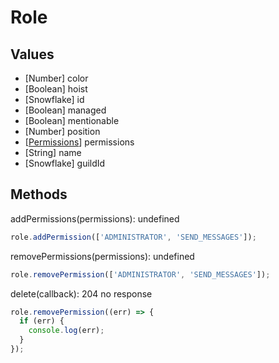 # Role

## Values

- [Number] color
- [Boolean] hoist
- [Snowflake] id
- [Boolean] managed
- [Boolean] mentionable
- [Number] position
- [[Permissions](permissions.md)] permissions
- [String] name
- [Snowflake] guildId

## Methods

addPermissions(permissions): undefined

```javascript
role.addPermission(['ADMINISTRATOR', 'SEND_MESSAGES']);
```

removePermissions(permissions): undefined

```javascript
role.removePermission(['ADMINISTRATOR', 'SEND_MESSAGES']);
```

delete(callback): 204 no response

```javascript
role.removePermission((err) => {
  if (err) {
    console.log(err);
  }
});
```
